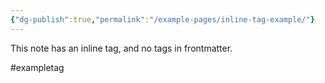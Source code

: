 ```yaml
---
{"dg-publish":true,"permalink":"/example-pages/inline-tag-example/"}
---
```


This note has an inline tag, and no tags in frontmatter.

#exampletag 